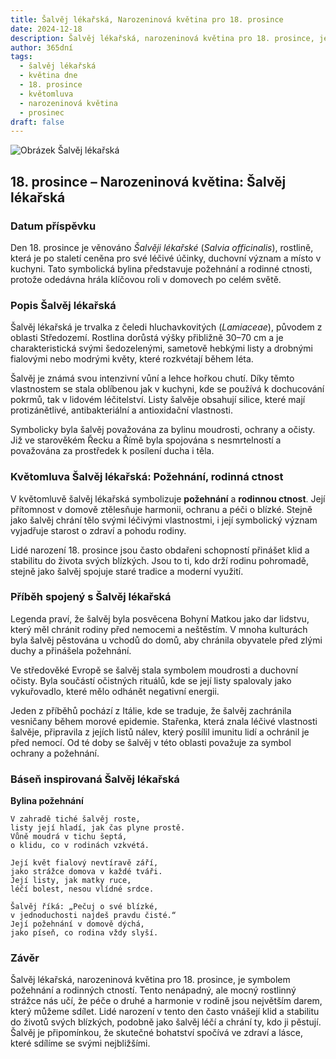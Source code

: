 ```yaml
---
title: Šalvěj lékařská, Narozeninová květina pro 18. prosince
date: 2024-12-18
description: Šalvěj lékařská, narozeninová květina pro 18. prosince, je symbolem Požehnání, rodinná ctnost. Objevte její jedinečný význam, fascinující příběhy a poezii, která oslavuje její krásu.
author: 365dní
tags:
  - šalvěj lékařská
  - květina dne
  - 18. prosince
  - květomluva
  - narozeninová květina
  - prosinec
draft: false
---
```


![Obrázek Šalvěj lékařská](https://cdn.pixabay.com/photo/2019/05/17/13/00/sage-4209656_640.jpg#center)


## 18. prosince – Narozeninová květina: Šalvěj lékařská

### Datum příspěvku

Den 18. prosince je věnováno _Šalvěji lékařské_ (_Salvia officinalis_), rostlině, která je po staletí ceněna pro své léčivé účinky, duchovní význam a místo v kuchyni. Tato symbolická bylina představuje požehnání a rodinné ctnosti, protože odedávna hrála klíčovou roli v domovech po celém světě.

### Popis Šalvěj lékařská

Šalvěj lékařská je trvalka z čeledi hluchavkovitých (_Lamiaceae_), původem z oblasti Středozemí. Rostlina dorůstá výšky přibližně 30–70 cm a je charakteristická svými šedozelenými, sametově hebkými listy a drobnými fialovými nebo modrými květy, které rozkvétají během léta.

Šalvěj je známá svou intenzivní vůní a lehce hořkou chutí. Díky těmto vlastnostem se stala oblíbenou jak v kuchyni, kde se používá k dochucování pokrmů, tak v lidovém léčitelství. Listy šalvěje obsahují silice, které mají protizánětlivé, antibakteriální a antioxidační vlastnosti.

Symbolicky byla šalvěj považována za bylinu moudrosti, ochrany a očisty. Již ve starověkém Řecku a Římě byla spojována s nesmrtelností a považována za prostředek k posílení ducha i těla.

### Květomluva Šalvěj lékařská: Požehnání, rodinná ctnost

V květomluvě šalvěj lékařská symbolizuje **požehnání** a **rodinnou ctnost**. Její přítomnost v domově ztělesňuje harmonii, ochranu a péči o blízké. Stejně jako šalvěj chrání tělo svými léčivými vlastnostmi, i její symbolický význam vyjadřuje starost o zdraví a pohodu rodiny.

Lidé narození 18. prosince jsou často obdařeni schopností přinášet klid a stabilitu do života svých blízkých. Jsou to ti, kdo drží rodinu pohromadě, stejně jako šalvěj spojuje staré tradice a moderní využití.

### Příběh spojený s Šalvěj lékařská

Legenda praví, že šalvěj byla posvěcena Bohyní Matkou jako dar lidstvu, který měl chránit rodiny před nemocemi a neštěstím. V mnoha kulturách byla šalvěj pěstována u vchodů do domů, aby chránila obyvatele před zlými duchy a přinášela požehnání.

Ve středověké Evropě se šalvěj stala symbolem moudrosti a duchovní očisty. Byla součástí očistných rituálů, kde se její listy spalovaly jako vykuřovadlo, které mělo odhánět negativní energii.

Jeden z příběhů pochází z Itálie, kde se traduje, že šalvěj zachránila vesničany během morové epidemie. Stařenka, která znala léčivé vlastnosti šalvěje, připravila z jejích listů nálev, který posílil imunitu lidí a ochránil je před nemocí. Od té doby se šalvěj v této oblasti považuje za symbol ochrany a požehnání.

### Báseň inspirovaná Šalvěj lékařská

**Bylina požehnání**

```
V zahradě tiché šalvěj roste,  
listy její hladí, jak čas plyne prostě.  
Vůně moudrá v tichu šeptá,  
o klidu, co v rodinách vzkvétá.  

Její květ fialový nevtíravě září,  
jako strážce domova v každé tváři.  
Její listy, jak matky ruce,  
léčí bolest, nesou vlídné srdce.  

Šalvěj říká: „Pečuj o své blízké,  
v jednoduchosti najdeš pravdu čisté.“  
Její požehnání v domově dýchá,  
jako píseň, co rodina vždy slyší.  
```

### Závěr

Šalvěj lékařská, narozeninová květina pro 18. prosince, je symbolem požehnání a rodinných ctností. Tento nenápadný, ale mocný rostlinný strážce nás učí, že péče o druhé a harmonie v rodině jsou největším darem, který můžeme sdílet. Lidé narození v tento den často vnášejí klid a stabilitu do životů svých blízkých, podobně jako šalvěj léčí a chrání ty, kdo ji pěstují. Šalvěj je připomínkou, že skutečné bohatství spočívá ve zdraví a lásce, které sdílíme se svými nejbližšími.